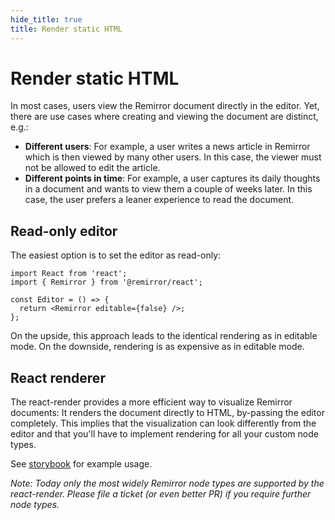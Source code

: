 ```yaml
---
hide_title: true
title: Render static HTML
---
```


# Render static HTML

In most cases, users view the Remirror document directly in the editor. Yet, there are use cases where creating and viewing the document are distinct, e.g.:

- **Different users**: For example, a user writes a news article in Remirror which is then viewed by many other users. In this case, the viewer must not be allowed to edit the article.
- **Different points in time**: For example, a user captures its daily thoughts in a document and wants to view them a couple of weeks later. In this case, the user prefers a leaner experience to read the document.

## Read-only editor

The easiest option is to set the editor as read-only:

```tsx
import React from 'react';
import { Remirror } from '@remirror/react';

const Editor = () => {
  return <Remirror editable={false} />;
};
```

On the upside, this approach leads to the identical rendering as in editable mode. On the downside, rendering is as expensive as in editable mode.

## React renderer

The react-render provides a more efficient way to visualize Remirror documents: It renders the document directly to HTML, by-passing the editor completely. This implies that the visualization can look differently from the editor and that you'll have to implement rendering for all your custom node types.

See [storybook](https://remirror.vercel.app/?path=/story/editors-react-renderer-static-html--basic) for example usage.

_Note: Today only the most widely Remirror node types are supported by the react-render. Please file a ticket (or even better PR) if you require further node types._
